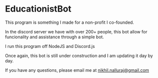 # EducationistBot

This program is something I made for a non-profit I co-founded.

In the discord server we have with over 200+ people, this bot allow for funcionality and assistance through a simple bot.

I run this program off NodeJS and Discord.js

Once again, this bot is still under construction and I am updating it day by day.

If you have any questions, please email me at nikhil.nalluraj@gmail.com
